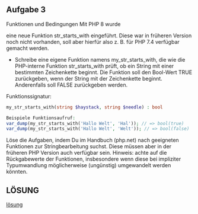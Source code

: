 ## Aufgabe 3 ##
Funktionen und Bedingungen
Mit PHP 8 wurde 

eine neue Funktion str_starts_with eingeführt. Diese war in früheren Version noch nicht
vorhanden, soll aber hierfür also z. B. für PHP 7.4 verfügbar gemacht werden.

- Schreibe eine eigene Funktion namens my_str_starts_with, die wie die PHP-interne Funktion
str_starts_with prüft, ob ein String mit einer bestimmten Zeichenkette beginnt.
Die Funktion soll den Bool-Wert TRUE zurückgeben, wenn der String mit der Zeichenkette beginnt.
Anderenfalls soll FALSE zurückgeben werden.

Funktionssignatur:
``` php
my_str_starts_with(string $haystack, string $needle) : bool

Beispiele Funktionsaufruf:
var_dump(my_str_starts_with('Hallo Welt', 'Hal')); // => bool(true)
var_dump(my_str_starts_with('Hallo Welt', 'Welt')); // => bool(false)
```

Löse die Aufgaben, indem Du im Handbuch (php.net) nach geeigneten Funktionen zur Stringbearbeitung
suchst. Diese müssen aber in der früheren PHP Version auch verfügbar sein.
Hinweis: achte auf die Rückgabewerte der Funktionen, insbesondere wenn diese bei impliziter
Typumwandlung möglicherweise (ungünstig) umgewandelt werden könnten.

## LÖSUNG ##
[lösung](AUFGABE_3.php)